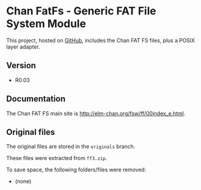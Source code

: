 # Chan FatFs - Generic FAT File System Module

This project, hosted on [GitHub](https://github.com/xpacks),
includes the Chan FAT FS files, plus a POSIX layer adapter.

## Version

* R0.03

## Documentation

The Chan FAT FS main site is
http://elm-chan.org/fsw/ff/00index_e.html.

## Original files

The original files are stored in the `originals` branch.

These files were extracted from `ff3.zip`.

To save space, the following folders/files were removed:

* (none)

